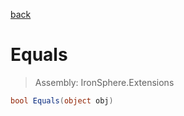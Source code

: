 ﻿

[back](/IronSphere.Extensions/types/DateTimeExtension)

# Equals

> Assembly: IronSphere.Extensions

```csharp
bool Equals(object obj)
```



 